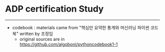 # ADP certification Study
---
- codebook : materials came from "핵심만 요약한 통계와 머신러닝 파이썬 코드북" written by 조정임
  - original sources are in https://github.com/algoboni/pythoncodebook1-1
